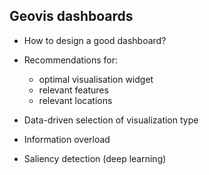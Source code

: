 ## Geovis dashboards

- How to design a good dashboard?

- Recommendations for:
	- optimal visualisation widget
	- relevant features
	- relevant locations

- Data-driven selection of visualization type

- Information overload

- Saliency detection (deep learning)

